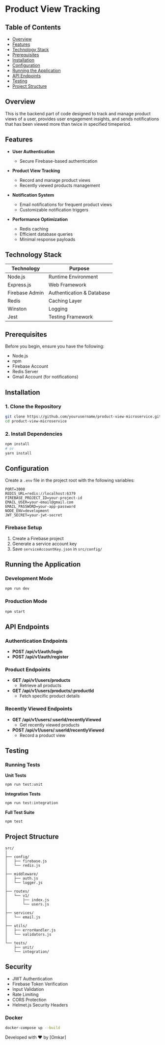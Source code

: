 # Product View Tracking 

## Table of Contents
- [Overview](#overview)
- [Features](#features)
- [Technology Stack](#technology-stack)
- [Prerequisites](#prerequisites)
- [Installation](#installation)
- [Configuration](#configuration)
- [Running the Application](#running-the-application)
- [API Endpoints](#api-endpoints)
- [Testing](#testing)
- [Project Structure](#project-structure)

## Overview

This is the backend part of code designed to track and manage product views of a user, provides user engagement insights, and sends notifications that has been viewed more than twice in specified timeperiod.

## Features

- **User Authentication**
  - Secure Firebase-based authentication

- **Product View Tracking**
  - Record and manage product views
  - Recently viewed products management

- **Notification System**
  - Email notifications for frequent product views
  - Customizable notification triggers

- **Performance Optimization**
  - Redis caching
  - Efficient database queries
  - Minimal response payloads

## Technology Stack

| Technology  | Purpose |
|-----------|---------|
| Node.js | Runtime Environment |
| Express.js | Web Framework |
| Firebase Admin | Authentication & Database |
| Redis | Caching Layer |
| Winston | Logging |
| Jest | Testing Framework |

## Prerequisites

Before you begin, ensure you have the following:

- Node.js 
- npm 
- Firebase Account
- Redis Server
- Gmail Account (for notifications)

## Installation

### 1. Clone the Repository

```bash
git clone https://github.com/yourusername/product-view-microservice.git
cd product-view-microservice
```

### 2. Install Dependencies

```bash
npm install
# or
yarn install
```

## Configuration

Create a `.env` file in the project root with the following variables:

```dotenv
PORT=3000
REDIS_URL=redis://localhost:6379
FIREBASE_PROJECT_ID=your-project-id
EMAIL_USER=your-email@gmail.com
EMAIL_PASSWORD=your-app-password
NODE_ENV=development
JWT_SECRET=your-jwt-secret
```

### Firebase Setup

1. Create a Firebase project
2. Generate a service account key
3. Save `serviceAccountKey.json` in `src/config/`

## Running the Application

### Development Mode

```bash
npm run dev
```

### Production Mode

```bash
npm start
```

## API Endpoints

### Authentication Endpoints

- **POST /api/v1/auth/login**
- **POST /api/v1/auth/register**

### Product Endpoints

- **GET /api/v1/users/products**
  - Retrieve all products
- **GET /api/v1/users/products/:productId**
  - Fetch specific product details

### Recently Viewed Endpoints

- **GET /api/v1/users/:userId/recentlyViewed**
  - Get recently viewed products
- **POST /api/v1/users/:userId/recentlyViewed**
  - Record a product view

## Testing

### Running Tests

**Unit Tests**
```bash
npm run test:unit
```

**Integration Tests**
```bash
npm run test:integration
```

**Full Test Suite**
```bash
npm test
```

## Project Structure

```
src/
│
├── config/
│   ├── firebase.js
│   └── redis.js
│
├── middleware/
│   ├── auth.js
│   └── logger.js
│
├── routes/
│   └── v1/
│       ├── index.js
│       └── users.js
│
├── services/
│   └── email.js
│
├── utils/
│   ├── errorHandler.js
│   └── validators.js
│
└── tests/
    ├── unit/
    └── integration/
```

## Security

- JWT Authentication
- Firebase Token Verification
- Input Validation
- Rate Limiting
- CORS Protection
- Helmet.js Security Headers

### Docker

```bash
docker-compose up --build
```

Developed with ❤️ by [Omkar]

